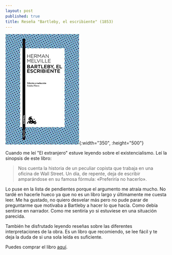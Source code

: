 ```yaml
---
layout: post
published: true
title: Reseña "Bartleby, el escribiente" (1853)
---
```


![](/assets/bartlebyelescribientenarrativa.jpg){:width="350", :height="500"}

Cuando me leí "El extranjero" estuve leyendo sobre el existencialismo. Leí la sinopsis de este libro:

> Nos cuenta la historia de un peculiar copista que trabaja en una oficina de Wall Street. Un día, de repente, deja de escribir amparándose en su famosa fórmula: «Preferiría no hacerlo».

Lo puse en la lista de pendientes porque el argumento me atraía mucho. No tardé en hacerle hueco ya que no es un libro largo y últimamente me cuesta leer. Me ha gustado, no quiero desvelar más pero no pude parar de preguntarme que motivaba a Bartleby a hacer lo que hacía. Como debía sentirse en narrador. Como me sentiría yo si estuviese en una situación parecida.

También he disfrutado leyendo reseñas sobre las diferentes interpretaciones de la obra. Es un libro que recomiendo, se lee fácil y te deja la duda de si una sola leída es suficiente.

Puedes comprar el libro [aquí](https://amazon.es/dp/8467039353).
